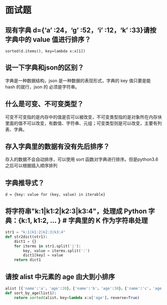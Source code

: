# 面试题

## 现有字典 d={‘a’ :24，‘g’ :52，‘i’ :12，‘k’ :33}请按字典中的 value 值进行排序？

`sorted(d.items(), key=lambda x:x[1])`

## 说一下字典和json的区别？

字典是一种数据结构，json 是一种数据的表现形式，字典的 key 值只要是能 hash 的就行，json 的 必须是字符串。

## 什么是可变、不可变类型？

可变不可变指的是内存中的值是否可以被改变，不可变类型指的是对象所在内存块里面的值不可以改变，有数值、字符串、元组；可变类型则是可以改变，主要有列表、字典。

## 存入字典里的数据有没有先后排序？

存入的数据不会自动排序，可以使用 sort 函数对字典进行排序。但是python3.6之后可以根据插入顺序排列

## 字典推导式？

`d = {key: value for (key, value) in iterable}`

## 将字符串"k:1\|k1:2\|k2:3\|k3:4"，处理成 Python 字典：{k:1, k1:2, ... } \# 字典里的 K 作为字符串处理

```python
str1 = "k:1|k1:2|k2:3|k3:4"
def str2dict(str1):
    dict1 = {}
    for iterms in str1.split('|'):
        key, value = iterms.split(':')
        dict1[key] = value
    return dict1
```

## 请按 alist 中元素的 age 由大到小排序

```python
alist [{'name':'a'，'age':20}，{'name':'b'，'age':30}，{'name':'c'，'age':25}]
def sort_by_age(list1):
    return sorted(alist，key=lambda x:x['age']，reverse=True)
```

